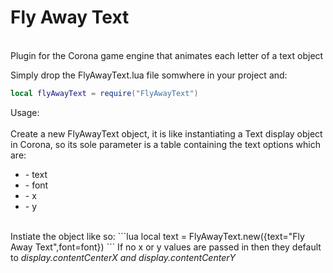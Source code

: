 # Fly Away Text
<br>
Plugin for the Corona game engine that animates each letter of a text object

Simply drop the FlyAwayText.lua file somwhere in your project and:

```lua
local flyAwayText = require("FlyAwayText")
```

Usage:
<br><br>
Create a new FlyAwayText object, it is like instantiating a Text display object in Corona, so its sole parameter is a table containing the text options which are:
<ul>
<li>- text </li>
<li>- font </li>
<li>- x </li>
<li>- y </li>
</ul>
<br>
Instiate the object like so:
```lua
local text = FlyAwayText.new({text="Fly Away Text",font=font})
```
If no x or y values are passed in then they default to <i>display.contentCenterX and display.contentCenterY</i>
